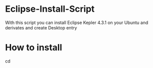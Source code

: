Eclipse-Install-Script
======================

With this script you can install Eclipse Kepler 4.3.1 on your Ubuntu and derivates and create Desktop entry


How to install
======================

  cd <script dir>
  chmod +x Eclipse-Install.sh
  sudo ./Eclipse-Install.sh
